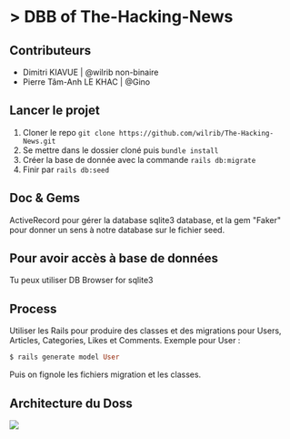 # > DBB of The-Hacking-News

## Contributeurs

- Dimitri KIAVUE | @wilrib  non-binaire
- Pierre Tâm-Anh LE KHAC | @Gino

## Lancer le projet 

1) Cloner le repo ```git clone https://github.com/wilrib/The-Hacking-News.git```
2) Se mettre dans le dossier cloné puis ```bundle install``` 
3) Créer la base de donnée avec la commande ```rails db:migrate```
4) Finir par ```rails db:seed```

## Doc & Gems
ActiveRecord pour gérer la database sqlite3 database, et la gem "Faker" pour donner un sens à notre database sur le fichier seed.

## Pour avoir accès à base de données 

Tu peux utiliser DB Browser for sqlite3

## Process
Utiliser les Rails pour produire des classes et des migrations pour Users, Articles, Categories, Likes et Comments. Exemple pour User :

```ruby
$ rails generate model User
```
Puis on fignole les fichiers migration et les classes. 

## Architecture du Doss






![](https://github.com/wilrib/The-Hacking-News/blob/master/img/25484553.png)
